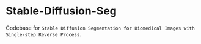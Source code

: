 # Stable-Diffusion-Seg
Codebase for `Stable Diffusion Segmentation for Biomedical Images with Single-step Reverse Process`.
